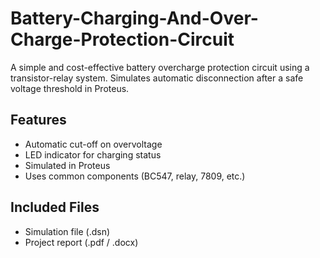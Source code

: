 # Battery-Charging-And-Over-Charge-Protection-Circuit
A simple and cost-effective battery overcharge protection circuit using a transistor-relay system. Simulates automatic disconnection after a safe voltage threshold in Proteus.

## Features
- Automatic cut-off on overvoltage
- LED indicator for charging status
- Simulated in Proteus
- Uses common components (BC547, relay, 7809, etc.)

## Included Files
- Simulation file (.dsn)
- Project report (.pdf / .docx)

